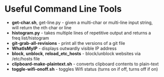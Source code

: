 # Useful Command Line Tools

* **get-char.sh**, get-line.py - given a multi-char or multi-line input string, will return the nth char or line
* **histogram.py** - takes multiple lines of repetitive output and returns a freq list/histogram
* **git-grab-all-revisions** - print all the versions of a git file
* **WhatIsMyIP** - displays outwardly visible IP address
* **block**, **unblock**, **reload_etc_hosts** - block/unblock websites via /etc/hosts file
* **clipboard-make-plaintext.sh** - converts clipboard contents to plain-text
* **toggle-wifi-onoff.sh** - toggles Wifi status (turns on if off, turns off if on)

